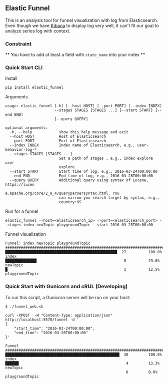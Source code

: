## Elastic Funnel

This is an analysis tool for funnel visualization with log from Elasticsearch. Even though we have [Kibana] to display log very well, 
it can't fit our goal to analyze series log with context. 

[Kibana]:https://www.elastic.co/products/kibana

### Constraint

 ** You have to add at least a field with ```state_name``` into your index **

### Quick Start CLI

Install

```
pip install elastic_funnel
```

Arguments

```
usage: elastic_funnel [-h] [--host HOST] [--port PORT] [--index INDEX]
                      --stages STAGES [STAGES ...] [--start START] [--end END]
                      [--query QUERY]

optional arguments:
  -h, --help            show this help message and exit
  --host HOST           Host of Elasticsearch
  --port PORT           Port of Elasticsearch
  --index INDEX         Index name of Elasticsearch, e.g., user-behavior-log-*
  --stages STAGES [STAGES ...]
                        Set a path of stages , e.g., index explore user
                        explore
  --start START         Start time of log, e.g., 2016-03-24T00:00:00
  --end END             End time of log, e.g., 2016-03-28T00:00:00
  --query QUERY         Additional query using syntax of Lucene, https://lucen
                        e.apache.org/core/2_9_4/queryparsersyntax.html. You
                        can narrow you search target by syntax, e.g.,
                        country:US
```

Run for a funnel

```
elastic_funnel --host=<elasticsearch_ip> --port=<elasticsearch_port> --stages index newTopic playgroundTopic --start 2016-03-25T00:00:00
```

Funnel visualization

```
Funnel: index newTopic playgroundTopic
############################################################################### 
██████████████████████████████████████████████████  27          100.0%  index          
██████████████                                       8          29.6%   newTopic        
█                                                    1          12.5%   playgroundTopic
```

### Quick Start with Gunicorn and cRUL (Developing)

To run this script, a Gunicorn server will be run on your host:

```
$ ./funnel_web.sh
```

```
curl -XPOST  -H "Content-Type: application/json" http://localhost:5578/funnel -d '
{
    "start_time": "2016-03-24T00:00:00", 
    "end_time": "2016-03-26T00:00:00"
}'
```

```
Funnel 
############################################################################### 
███████████████████████████████████████████████████  30         100.0%  index         
██████                                                4         13.3%   newTopic       
                                                      0         0.0%    playgroundTopic
```
